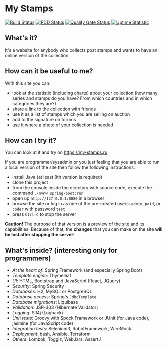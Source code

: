 # My Stamps

[![Build Status](https://travis-ci.org/php-coder/mystamps.svg?branch=master)](https://travis-ci.org/php-coder/mystamps)
[![PDD Status](http://www.0pdd.com/svg?name=php-coder/mystamps)](http://www.0pdd.com/p?name=php-coder/mystamps)
[![Quality Gate Status](https://sonarcloud.io/api/project_badges/measure?project=ru.mystamps%3Amystamps&metric=alert_status)](https://sonarcloud.io/dashboard?id=ru.mystamps%3Amystamps)
[![Uptime Statistic](https://badgen.net/uptime-robot/month/ur243278-551fbb732949dbdee27c7552)](https://stats.uptimerobot.com/1jXAjFpgP)

## What's it?

It's a website for anybody who collects post stamps and wants to have an online version of the collection.

## How can it be useful to me?

With this site you can:
* look at the statistic (including charts) about your collection (how many series and stamps do you have? From which countries and in which categories they are?)
* share a link to the collection with friends
* use it as a list of stamps which you are selling on auction
* add to the signature on forums
* use it where a photo of your collection is needed

## How can I try it?

You can look at it and try on https://my-stamps.ru

If you are programmer/sysadmin or you just feeling that you are able to run a local version of the site then follow the following instructions:

* install Java (at least 8th version is required)
* clone this project
* from the console inside the directory with source code, execute the command `./mvnw spring-boot:run`
* open up `http://127.0.0.1:8080` in a browser
* browse the site or log in as one of the pre-created users: `admin`, `paid`, or `coder` with password `test`
* press `Ctrl-C` to stop the server

**Caution!** The purpose of that version is a preview of the site and its capabilities. Because of that, the **changes** that you can make on the site **will be lost after stopping the server**!

## What's inside? (interesting only for programmers)

* *At the heart of*: Spring Framework (and especially Spring Boot)
* *Template engine*: Thymeleaf
* *UI*: HTML, Bootstrap and JavaScript (React, JQuery)
* *Security*: Spring Security
* *Databases*: H2, MySQL or PostgreSQL
* *Database access*: Spring's `JdbcTemplate`
* *Database migrations*: Liquibase
* *Validation*: JSR-303 (Hibernate Validator)
* *Logging*: Slf4j (Logback)
* *Unit tests*: Groovy with Spock Framework or JUnit (for Java code), jasmine (for JavaScript code)
* *Integration tests*: Selenium3, RobotFramework, WireMock
* *Deployment*: bash, Ansible, Terraform
* *Others*: Lombok, Togglz, WebJars, AssertJ
